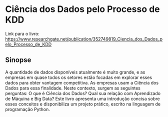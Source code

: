 # Ciência dos Dados pelo Processo de KDD
Link para o livro: https://www.researchgate.net/publication/352749819_Ciencia_dos_Dados_pelo_Processo_de_KDD

## Sinopse
A quantidade de dados disponíveis atualmente é muito grande, e as empresas em quase todos os setores estão focadas em explorar esses dados para obter vantagem competitiva. As empresas usam a Ciência dos Dados para essa finalidade. Neste contexto, surgem as seguintes perguntas: O que é Ciência dos Dados? Qual sua relação com Aprendizado de Máquina e Big Data? Este livro apresenta uma introdução concisa sobre esses conceitos e disponibiliza um projeto prático, escrito na linguagem de programação Python.
